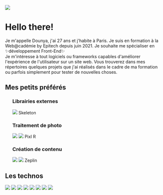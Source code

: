 
<img src="https://user-images.githubusercontent.com/83210905/144855661-25fb0ee5-7cee-4393-9a5f-040f11b2df9c.jpg" />

<h1>Hello there!</h1>

Je m'appelle Dounya, j'ai 27 ans et j'habite à Paris. Je suis en formation à la Web@cadémie by Epitech depuis juin 2021. Je souhaite me spécialiser en ✨développement Front-End✨<br>
Je m'intéresse à tout logiciels ou frameworks capables d'améliorer l'expérience de l'utilisateur sur un site web. Vous trouverez dans mes répertoires quelques projets que j'ai réalisés dans le cadre de ma formation ou parfois simplement pour tester de nouvelles choses.<br> 

<h2>Mes petits préférés</h2>
<ul>
  <h3>Librairies externes</h3>
  <img src="https://img.shields.io/badge/Bootstrap-563D7C?style=for-the-badge&logo=bootstrap&logoColor=white" />
    Skeleton
</ul>
<ul>
  <h3>Traitement de photo</h3>
  <img src="https://img.shields.io/badge/gimp-5C5543?style=for-the-badge&logo=gimp&logoColor=white" />
  <img src="https://img.shields.io/badge/Adobe-Photoshop-31A8FF?style=for-the-badge&logo=Adobe-Photoshop&labelColor=0a446b&logoWidth=15" />
    Pixl R
</ul>
<ul>
  <h3>Création de contenu</h3>
  <img src="https://img.shields.io/badge/Figma-F24E1E?style=for-the-badge&logo=figma&logoColor=white" />
  <img src="https://img.shields.io/badge/Canva-%2300C4CC.svg?&style=for-the-badge&logo=Canva&logoColor=white" />
    Zeplin
 </ul>
 
 <h2>Les technos </h2>
 <img src="https://img.shields.io/badge/Symfony-000000?style=for-the-badge&logo=Symfony&logoColor=white" />
 <img src="https://img.shields.io/badge/React_Native-20232A?style=for-the-badge&logo=react&logoColor=61DAFB" />
 <img src="https://img.shields.io/badge/React-20232A?style=for-the-badge&logo=react&logoColor=61DAFB" />
 <img src="https://img.shields.io/badge/Expo-1B1F23?style=for-the-badge&logo=expo&logoColor=white" />
 <img src="https://img.shields.io/badge/Express.js-000000?style=for-the-badge&logo=express&logoColor=white" />
 <img src="https://img.shields.io/badge/Node.js-339933?style=for-the-badge&logo=nodedotjs&logoColor=white" />
 <img src="https://img.shields.io/badge/MySQL-00000F?style=for-the-badge&logo=mysql&logoColor=white" />
 <img src="https://img.shields.io/badge/MongoDB-white?style=for-the-badge&logo=mongodb&logoColor=4EA94B" />
 <img src="" />
 
 
 
